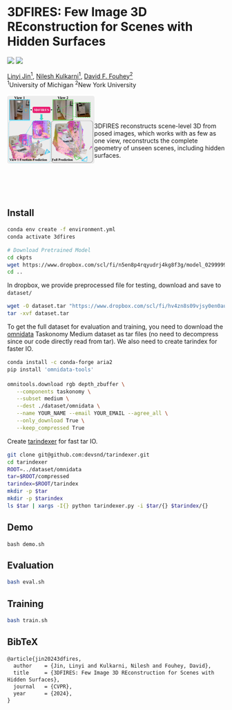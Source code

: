 # 3DFIRES: Few Image 3D REconstruction for Scenes with Hidden Surfaces

<a href="https://jinlinyi.github.io/3DFIRES/"><img src="https://img.shields.io/static/v1?label=Project&message=Website&color=red" height=20.5></a> 
<a href=""><img src="https://img.shields.io/badge/arXiv-2403.03221-b31b1b.svg" height=20.5></a>

[Linyi Jin<sup>1</sup>](https://jinlinyi.github.io/), 
[Nilesh Kulkarni<sup>1</sup>](https://nileshkulkarni.github.io/), 
[David F. Fouhey<sup>2</sup>](https://cs.nyu.edu/~fouhey/) \
<sup>1</sup>University of Michigan <sup>2</sup>New York University

<img src="assets/teaser.jpeg" align="left" alt="teaser" width="40%">

<br />
<br />
<br />

3DFIRES reconstructs scene-level 3D from posed images, which works with as few as one view, reconstructs the complete geometry of unseen scenes, including hidden surfaces.

<br />
<br />
<br />
<br />

## Install
```sh
conda env create -f environment.yml
conda activate 3dfires
```

```bash
# Download Pretrained Model
cd ckpts
wget https://www.dropbox.com/scl/fi/n5en8p4rqyudrj4kg8f3g/model_0299999.pth?rlkey=mva5crd8smkegkzgl41zh89tv
cd ..
```

In dropbox, we provide preprocessed file for testing, download and save to `dataset/`
```bash
wget -O dataset.tar "https://www.dropbox.com/scl/fi/hv4zn8s09vjsy0en0au0v/dataset.tar?rlkey=4910bmzoflnhpymfp1m1inhtj&dl=1"
tar -xvf dataset.tar
```

To get the full dataset for evaluation and training, you need to download the [omnidata](https://github.com/EPFL-VILAB/omnidata/tree/main/omnidata_tools/dataset#downloading) Taskonomy Medium dataset as tar files (no need to decompress since our code directly read from tar). We also need to create tarindex for faster IO.
```bash
conda install -c conda-forge aria2
pip install 'omnidata-tools'

omnitools.download rgb depth_zbuffer \
   --components taskonomy \
   --subset medium \
   --dest ./dataset/omnidata \
   --name YOUR_NAME --email YOUR_EMAIL --agree_all \
   --only_download True \
   --keep_compressed True 
```

Create [tarindexer](https://github.com/devsnd/tarindexer) for fast tar IO.
```bash
git clone git@github.com:devsnd/tarindexer.git
cd tarindexer
ROOT=../dataset/omnidata
tar=$ROOT/compressed
tarindex=$ROOT/tarindex
mkdir -p $tar
mkdir -p $tarindex
ls $tar | xargs -I{} python tarindexer.py -i $tar/{} $tarindex/{}
```
<!-- ```bash
# ISSUE: ImportError: /lib64/libstdc++.so.6: version `GLIBCXX_3.4.29' not found
# reference https://stackoverflow.com/questions/48453497/anaconda-libstdc-so-6-version-glibcxx-3-4-20-not-found
conda install libgcc
export LD_LIBRARY_PATH=/nfs/turbo/fouheyUnrep/jinlinyi/miniforge3/envs/3dfires/lib:$LD_LIBRARY_PATH
``` -->
## Demo
```
bash demo.sh
```

## Evaluation
```bash
bash eval.sh
```

## Training
```bash
bash train.sh
```

## BibTeX

```
@article{jin20243dfires,
  author    = {Jin, Linyi and Kulkarni, Nilesh and Fouhey, David},
  title     = {3DFIRES: Few Image 3D REconstruction for Scenes with Hidden Surfaces},
  journal   = {CVPR},
  year      = {2024},
}
```
